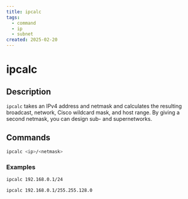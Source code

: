 ```yaml
---
title: ipcalc
tags:
  - command
  - ip
  - subnet
created: 2025-02-20
---
```


# ipcalc

## Description
`ipcalc`  takes  an  IPv4  address and netmask and calculates the resulting broadcast, network, Cisco wildcard mask, and host range. By giving a second netmask, you can design sub- and supernetworks.

## Commands

```bash
ipcalc <ip>/<netmask>
```

### Examples
```bash
ipcalc 192.168.0.1/24

ipcalc 192.168.0.1/255.255.128.0
```
